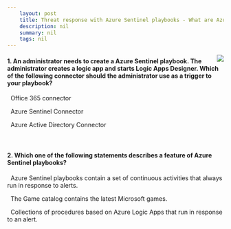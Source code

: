 ```yaml
---
    layout: post
    title: Threat response with Azure Sentinel playbooks - What are Azure Sentinel playbooks?
    description: nil
    summary: nil
    tags: nil
---
```



 <a target="_blank" href="https://docs.microsoft.com/en-us/learn/modules/threat-response-sentinel-playbooks/3-playbook-overview/"><i class="fas fa-external-link-alt"></i> </a>
 <img align="right" src="https://docs.microsoft.com/en-us/learn/achievements/threat-response-sentinel-playbooks.svg">
####  1. An administrator needs to create a Azure Sentinel playbook. The administrator creates a logic app and starts Logic Apps Designer. Which of the following connector should the administrator use as a trigger to your playbook?


<i class='far fa-square'></i> &nbsp;&nbsp;Office 365 connector

<i class='fas fa-check-square' style='color: Dodgerblue;'></i> &nbsp;&nbsp;Azure Sentinel Connector

<i class='far fa-square'></i> &nbsp;&nbsp;Azure Active Directory Connector
<br />
<br />
<br />

####  2. Which one of the following statements describes a feature of Azure Sentinel playbooks?


<i class='far fa-square'></i> &nbsp;&nbsp;Azure Sentinel playbooks contain a set of continuous activities that always run in response to alerts.

<i class='far fa-square'></i> &nbsp;&nbsp;The Game catalog contains the latest Microsoft games.

<i class='fas fa-check-square' style='color: Dodgerblue;'></i> &nbsp;&nbsp;Collections of procedures based on Azure Logic Apps that run in response to an alert.
<br />
<br />
<br />
